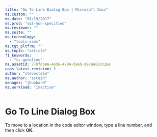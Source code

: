 ```yaml
---
title: "Go To Line Dialog Box | Microsoft Docs"
ms.custom: ""
ms.date: "01/19/2017"
ms.prod: "sql-non-specified"
ms.reviewer: ""
ms.suite: ""
ms.technology: 
  - "tools-ssms"
ms.tgt_pltfrm: ""
ms.topic: "article"
f1_keywords: 
  - "vs.gotoline"
ms.assetid: 779fdb9a-4ede-4784-b9eb-997a6683c26e
caps.latest.revision: 3
author: "stevestein"
ms.author: "sstein"
manager: "jhubbard"
ms.workload: "Inactive"
---
```

# Go To Line Dialog Box
To move to a location in the code editor window, type a line number, and then click **OK**.  
  
